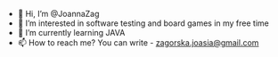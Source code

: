 - 👋 Hi, I’m @JoannaZag
- 👀 I’m interested in software testing and board games in my free time
- 🌱 I’m currently learning JAVA
- 📫 How to reach me? You can write - zagorska.joasia@gmail.com

<!---
JoannaZag/JoannaZag is a ✨ special ✨ repository because its `README.md` (this file) appears on your GitHub profile.
You can click the Preview link to take a look at your changes.
--->
